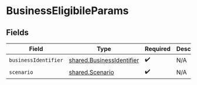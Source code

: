 # BusinessEligibileParams


## Fields

| Field                                                                         | Type                                                                          | Required                                                                      | Description                                                                   |
| ----------------------------------------------------------------------------- | ----------------------------------------------------------------------------- | ----------------------------------------------------------------------------- | ----------------------------------------------------------------------------- |
| `businessIdentifier`                                                          | [shared.BusinessIdentifier](../../../sdk/models/shared/businessidentifier.md) | :heavy_check_mark:                                                            | N/A                                                                           |
| `scenario`                                                                    | [shared.Scenario](../../../sdk/models/shared/scenario.md)                     | :heavy_check_mark:                                                            | N/A                                                                           |